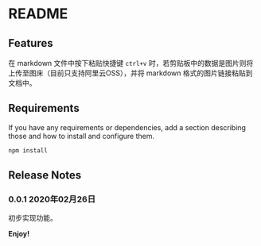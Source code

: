 # README

## Features

在 markdown 文件中按下粘贴快捷键 `ctrl+v` 时，若剪贴板中的数据是图片则将上传至图床（目前只支持阿里云OSS），并将 markdown 格式的图片链接粘贴到文档中。

## Requirements

If you have any requirements or dependencies, add a section describing those and how to install and configure them.

```bash
npm install
```

## Release Notes

### 0.0.1 2020年02月26日

初步实现功能。

**Enjoy!**
